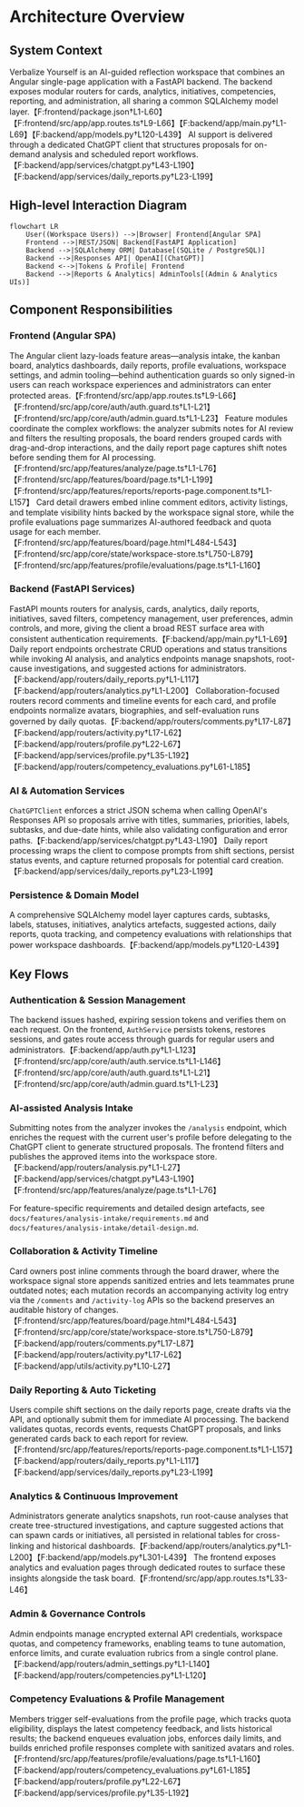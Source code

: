 # Architecture Overview

## System Context
Verbalize Yourself is an AI-guided reflection workspace that combines an Angular single-page application with a FastAPI backend. The backend exposes modular routers for cards, analytics, initiatives, competencies, reporting, and administration, all sharing a common SQLAlchemy model layer.【F:frontend/package.json†L1-L60】【F:frontend/src/app/app.routes.ts†L9-L66】【F:backend/app/main.py†L1-L69】【F:backend/app/models.py†L120-L439】 AI support is delivered through a dedicated ChatGPT client that structures proposals for on-demand analysis and scheduled report workflows.【F:backend/app/services/chatgpt.py†L43-L190】【F:backend/app/services/daily_reports.py†L23-L199】

## High-level Interaction Diagram
```mermaid
flowchart LR
    User((Workspace Users)) -->|Browser| Frontend[Angular SPA]
    Frontend -->|REST/JSON| Backend[FastAPI Application]
    Backend -->|SQLAlchemy ORM| Database[(SQLite / PostgreSQL)]
    Backend -->|Responses API| OpenAI[(ChatGPT)]
    Backend <-->|Tokens & Profile| Frontend
    Backend -->|Reports & Analytics| AdminTools[(Admin & Analytics UIs)]
```

## Component Responsibilities
### Frontend (Angular SPA)
The Angular client lazy-loads feature areas—analysis intake, the kanban board, analytics dashboards, daily reports, profile evaluations, workspace settings, and admin tooling—behind authentication guards so only signed-in users can reach workspace experiences and administrators can enter protected areas.【F:frontend/src/app/app.routes.ts†L9-L66】【F:frontend/src/app/core/auth/auth.guard.ts†L1-L21】【F:frontend/src/app/core/auth/admin.guard.ts†L1-L23】 Feature modules coordinate the complex workflows: the analyzer submits notes for AI review and filters the resulting proposals, the board renders grouped cards with drag-and-drop interactions, and the daily report page captures shift notes before sending them for AI processing.【F:frontend/src/app/features/analyze/page.ts†L1-L76】【F:frontend/src/app/features/board/page.ts†L1-L199】【F:frontend/src/app/features/reports/reports-page.component.ts†L1-L157】 Card detail drawers embed inline comment editors, activity listings, and template visibility hints backed by the workspace signal store, while the profile evaluations page summarizes AI-authored feedback and quota usage for each member.【F:frontend/src/app/features/board/page.html†L484-L543】【F:frontend/src/app/core/state/workspace-store.ts†L750-L879】【F:frontend/src/app/features/profile/evaluations/page.ts†L1-L160】

### Backend (FastAPI Services)
FastAPI mounts routers for analysis, cards, analytics, daily reports, initiatives, saved filters, competency management, user preferences, admin controls, and more, giving the client a broad REST surface area with consistent authentication requirements.【F:backend/app/main.py†L1-L69】 Daily report endpoints orchestrate CRUD operations and status transitions while invoking AI analysis, and analytics endpoints manage snapshots, root-cause investigations, and suggested actions for administrators.【F:backend/app/routers/daily_reports.py†L1-L117】【F:backend/app/routers/analytics.py†L1-L200】 Collaboration-focused routers record comments and timeline events for each card, and profile endpoints normalize avatars, biographies, and self-evaluation runs governed by daily quotas.【F:backend/app/routers/comments.py†L17-L87】【F:backend/app/routers/activity.py†L17-L62】【F:backend/app/routers/profile.py†L22-L67】【F:backend/app/services/profile.py†L35-L192】【F:backend/app/routers/competency_evaluations.py†L61-L185】

### AI & Automation Services
`ChatGPTClient` enforces a strict JSON schema when calling OpenAI's Responses API so proposals arrive with titles, summaries, priorities, labels, subtasks, and due-date hints, while also validating configuration and error paths.【F:backend/app/services/chatgpt.py†L43-L190】 Daily report processing wraps the client to compose prompts from shift sections, persist status events, and capture returned proposals for potential card creation.【F:backend/app/services/daily_reports.py†L23-L199】

### Persistence & Domain Model
A comprehensive SQLAlchemy model layer captures cards, subtasks, labels, statuses, initiatives, analytics artefacts, suggested actions, daily reports, quota tracking, and competency evaluations with relationships that power workspace dashboards.【F:backend/app/models.py†L120-L439】

## Key Flows
### Authentication & Session Management
The backend issues hashed, expiring session tokens and verifies them on each request. On the frontend, `AuthService` persists tokens, restores sessions, and gates route access through guards for regular users and administrators.【F:backend/app/auth.py†L1-L123】【F:frontend/src/app/core/auth/auth.service.ts†L1-L146】【F:frontend/src/app/core/auth/auth.guard.ts†L1-L21】【F:frontend/src/app/core/auth/admin.guard.ts†L1-L23】

### AI-assisted Analysis Intake
Submitting notes from the analyzer invokes the `/analysis` endpoint, which enriches the request with the current user's profile before delegating to the ChatGPT client to generate structured proposals. The frontend filters and publishes the approved items into the workspace store.【F:backend/app/routers/analysis.py†L1-L27】【F:backend/app/services/chatgpt.py†L43-L190】【F:frontend/src/app/features/analyze/page.ts†L1-L76】

For feature-specific requirements and detailed design artefacts, see `docs/features/analysis-intake/requirements.md` and `docs/features/analysis-intake/detail-design.md`.

### Collaboration & Activity Timeline
Card owners post inline comments through the board drawer, where the workspace signal store appends sanitized entries and lets teammates prune outdated notes; each mutation records an accompanying activity log entry via the `/comments` and `/activity-log` APIs so the backend preserves an auditable history of changes.【F:frontend/src/app/features/board/page.html†L484-L543】【F:frontend/src/app/core/state/workspace-store.ts†L750-L879】【F:backend/app/routers/comments.py†L17-L87】【F:backend/app/routers/activity.py†L17-L62】【F:backend/app/utils/activity.py†L10-L27】

### Daily Reporting & Auto Ticketing
Users compile shift sections on the daily reports page, create drafts via the API, and optionally submit them for immediate AI processing. The backend validates quotas, records events, requests ChatGPT proposals, and links generated cards back to each report for review.【F:frontend/src/app/features/reports/reports-page.component.ts†L1-L157】【F:backend/app/routers/daily_reports.py†L1-L117】【F:backend/app/services/daily_reports.py†L23-L199】

### Analytics & Continuous Improvement
Administrators generate analytics snapshots, run root-cause analyses that create tree-structured investigations, and capture suggested actions that can spawn cards or initiatives, all persisted in relational tables for cross-linking and historical dashboards.【F:backend/app/routers/analytics.py†L1-L200】【F:backend/app/models.py†L301-L439】 The frontend exposes analytics and evaluation pages through dedicated routes to surface these insights alongside the task board.【F:frontend/src/app/app.routes.ts†L33-L46】

### Admin & Governance Controls
Admin endpoints manage encrypted external API credentials, workspace quotas, and competency frameworks, enabling teams to tune automation, enforce limits, and curate evaluation rubrics from a single control plane.【F:backend/app/routers/admin_settings.py†L1-L140】【F:backend/app/routers/competencies.py†L1-L120】

### Competency Evaluations & Profile Management
Members trigger self-evaluations from the profile page, which tracks quota eligibility, displays the latest competency feedback, and lists historical results; the backend enqueues evaluation jobs, enforces daily limits, and builds enriched profile responses complete with sanitized avatars and roles.【F:frontend/src/app/features/profile/evaluations/page.ts†L1-L160】【F:backend/app/routers/competency_evaluations.py†L61-L185】【F:backend/app/routers/profile.py†L22-L67】【F:backend/app/services/profile.py†L35-L192】
